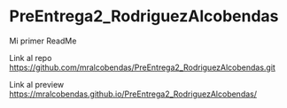 # PreEntrega2_RodriguezAlcobendas

Mi primer ReadMe


Link al repo
https://github.com/mralcobendas/PreEntrega2_RodriguezAlcobendas.git


Link al preview
https://mralcobendas.github.io/PreEntrega2_RodriguezAlcobendas/
